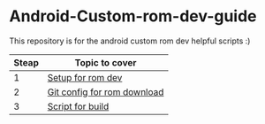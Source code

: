 # Android-Custom-rom-dev-guide
This repository is for the android custom rom dev helpful scripts :)

| Steap | Topic to cover |
|-|-|
| 1 | [Setup for rom dev](https://github.com/HackerAditya56/android-custom-rom-dev-guide/blob/main/build-env.sh)
| 2 | [Git config for rom download](https://github.com/HackerAditya56/android-custom-rom-dev-guide/blob/main/git-config-setup.sh)
| 3 | [Script for build](https://github.com/HackerAditya56/android-custom-rom-dev-guide/blob/main/rom-building-script-a13.sh)
